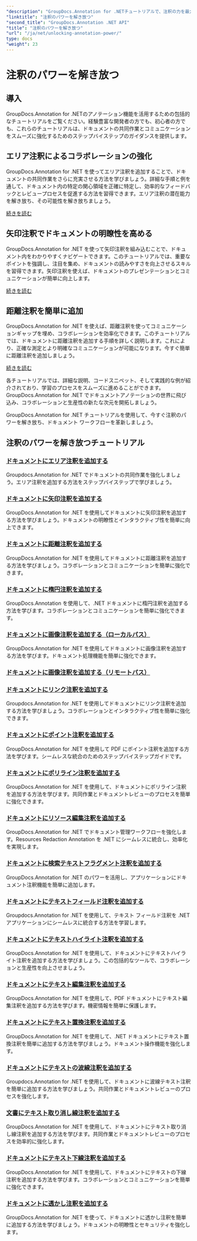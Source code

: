 ```yaml
---
"description": "GroupDocs.Annotation for .NETチュートリアルで、注釈の力を最大限に引き出しましょう。様々な注釈を段階的に追加する方法を学び、コラボレーションをスムーズに強化しましょう。"
"linktitle": "注釈のパワーを解き放つ"
"second_title": "GroupDocs.Annotation .NET API"
"title": "注釈のパワーを解き放つ"
"url": "/ja/net/unlocking-annotation-power/"
type: docs
"weight": 23
---
```


# 注釈のパワーを解き放つ

## 導入

GroupDocs.Annotation for .NETのアノテーション機能を活用するための包括的なチュートリアルをご覧ください。経験豊富な開発者の方でも、初心者の方でも、これらのチュートリアルは、ドキュメントの共同作業とコミュニケーションをスムーズに強化するためのステップバイステップのガイダンスを提供します。

## エリア注釈によるコラボレーションの強化

GroupDocs.Annotation for .NET を使ってエリア注釈を追加することで、ドキュメントの共同作業をさらに充実させる方法を学びましょう。詳細な手順と例を通して、ドキュメント内の特定の関心領域を正確に特定し、効率的なフィードバックとレビュープロセスを促進する方法を習得できます。エリア注釈の潜在能力を解き放ち、その可能性を解き放ちましょう。

[続きを読む](./add-area-annotation/)

## 矢印注釈でドキュメントの明瞭性を高める

GroupDocs.Annotation for .NET を使って矢印注釈を組み込むことで、ドキュメント内をわかりやすくナビゲートできます。このチュートリアルでは、重要なポイントを強調し、注目を集め、ドキュメントの読みやすさを向上させるスキルを習得できます。矢印注釈を使えば、ドキュメントのプレゼンテーションとコミュニケーションが簡単に向上します。

[続きを読む](./add-arrow-annotation/)

## 距離注釈を簡単に追加

GroupDocs.Annotation for .NET を使えば、距離注釈を使ってコミュニケーションギャップを埋め、コラボレーションを効率化できます。このチュートリアルでは、ドキュメントに距離注釈を追加する手順を詳しく説明します。これにより、正確な測定とより明確なコミュニケーションが可能になります。今すぐ簡単に距離注釈を追加しましょう。

[続きを読む](./add-distance-annotation/)

各チュートリアルでは、詳細な説明、コードスニペット、そして実践的な例が紹介されており、学習のプロセスをスムーズに進めることができます。GroupDocs.Annotation for .NET でドキュメントアノテーションの世界に飛び込み、コラボレーションと生産性の新たな次元を開拓しましょう。

GroupDocs.Annotation for .NET チュートリアルを使用して、今すぐ注釈のパワーを解き放ち、ドキュメント ワークフローを革新しましょう。

## 注釈のパワーを解き放つチュートリアル
### [ドキュメントにエリア注釈を追加する](./add-area-annotation/)
Groupdocs.Annotation for .NET でドキュメントの共同作業を強化しましょう。エリア注釈を追加する方法をステップバイステップで学びましょう。
### [ドキュメントに矢印注釈を追加する](./add-arrow-annotation/)
GroupDocs.Annotation for .NET を使用してドキュメントに矢印注釈を追加する方法を学びましょう。ドキュメントの明瞭性とインタラクティブ性を簡単に向上できます。
### [ドキュメントに距離注釈を追加する](./add-distance-annotation/)
GroupDocs.Annotation for .NET を使用してドキュメントに距離注釈を追加する方法を学びましょう。コラボレーションとコミュニケーションを簡単に強化できます。
### [ドキュメントに楕円注釈を追加する](./add-ellipse-annotation/)
GroupDocs.Annotation を使用して、.NET ドキュメントに楕円注釈を追加する方法を学びます。コラボレーションとコミュニケーションを簡単に強化できます。
### [ドキュメントに画像注釈を追加する（ローカルパス）](./add-image-annotation-local-path/)
GroupDocs.Annotation for .NET を使用してドキュメントに画像注釈を追加する方法を学びます。ドキュメント処理機能を簡単に強化できます。
### [ドキュメントに画像注釈を追加する（リモートパス）](./add-image-annotation-remote-path/)
### [ドキュメントにリンク注釈を追加する](./add-link-annotation/)
Groupdocs.Annotation for .NET を使用してドキュメントにリンク注釈を追加する方法を学びましょう。コラボレーションとインタラクティブ性を簡単に強化できます。
### [ドキュメントにポイント注釈を追加する](./add-point-annotation/)
GroupDocs.Annotation for .NET を使用して PDF にポイント注釈を追加する方法を学びます。シームレスな統合のためのステップバイステップガイドです。
### [ドキュメントにポリライン注釈を追加する](./add-polyline-annotation/)
GroupDocs.Annotation for .NET を使用して、ドキュメントにポリライン注釈を追加する方法を学びます。共同作業とドキュメントレビューのプロセスを簡単に強化できます。
### [ドキュメントにリソース編集注釈を追加する](./add-resources-redaction-annotation/)
GroupDocs.Annotation for .NET でドキュメント管理ワークフローを強化します。Resources Redaction Annotation を .NET にシームレスに統合し、効率化を実現します。
### [ドキュメントに検索テキストフラグメント注釈を追加する](./add-search-text-fragment-annotation/)
GroupDocs.Annotation for .NET のパワーを活用し、アプリケーションにドキュメント注釈機能を簡単に追加します。
### [ドキュメントにテキストフィールド注釈を追加する](./add-text-field-annotation/)
Groupdocs.Annotation for .NET を使用して、テキスト フィールド注釈を .NET アプリケーションにシームレスに統合する方法を学習します。
### [ドキュメントにテキストハイライト注釈を追加する](./add-text-highlight-annotation/)
GroupDocs.Annotation for .NET を使用して、ドキュメントにテキストハイライト注釈を追加する方法を学びましょう。この包括的なツールで、コラボレーションと生産性を向上させましょう。
### [ドキュメントにテキスト編集注釈を追加する](./add-text-redaction-annotation/)
GroupDocs.Annotation for .NET を使用して、PDF ドキュメントにテキスト編集注釈を追加する方法を学びます。機密情報を簡単に保護します。
### [ドキュメントにテキスト置換注釈を追加する](./add-text-replacement-annotation/)
GroupDocs.Annotation for .NET を使用して、.NET ドキュメントにテキスト置換注釈を簡単に追加する方法を学びましょう。ドキュメント操作機能を強化します。
### [ドキュメントにテキストの波線注釈を追加する](./add-text-squiggly-annotation/)
Groupdocs.Annotation for .NET を使用して、ドキュメントに波線テキスト注釈を簡単に追加する方法を学びましょう。共同作業とドキュメントレビューのプロセスを強化します。
### [文書にテキスト取り消し線注釈を追加する](./add-text-strikeout-annotation/)
GroupDocs.Annotation for .NET を使用して、ドキュメントにテキスト取り消し線注釈を追加する方法を学びます。共同作業とドキュメントレビューのプロセスを効率的に強化します。
### [ドキュメントにテキスト下線注釈を追加する](./add-text-underline-annotation/)
GroupDocs.Annotation for .NET を使用して、ドキュメントにテキストの下線注釈を追加する方法を学びます。コラボレーションとコミュニケーションを簡単に強化できます。
### [ドキュメントに透かし注釈を追加する](./add-watermark-annotation/)
GroupDocs.Annotation for .NET を使って、ドキュメントに透かし注釈を簡単に追加する方法を学びましょう。ドキュメントの明瞭性とセキュリティを強化します。